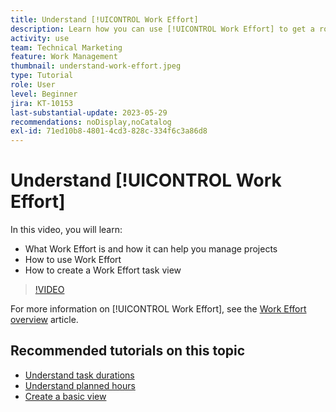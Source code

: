 ```yaml
---
title: Understand [!UICONTROL Work Effort]
description: Learn how you can use [!UICONTROL Work Effort] to get a rough estimate of planned hours in your project timeline.
activity: use
team: Technical Marketing
feature: Work Management
thumbnail: understand-work-effort.jpeg
type: Tutorial
role: User
level: Beginner
jira: KT-10153
last-substantial-update: 2023-05-29
recommendations: noDisplay,noCatalog
exl-id: 71ed10b8-4801-4cd3-828c-334f6c3a86d8
---
```

# Understand [!UICONTROL Work Effort]

In this video, you will learn:

* What Work Effort is and how it can help you manage projects
* How to use Work Effort
* How to create a Work Effort task view

>[!VIDEO](https://video.tv.adobe.com/v/3429446/?quality=12&learn=on)

For more information on [!UICONTROL Work Effort], see the [Work Effort overview](https://experienceleague.adobe.com/docs/workfront/using/manage-work/tasks/task-information/work-effort.html?lang=en) article.

## Recommended tutorials on this topic

* [Understand task durations](/help/manage-work/tasks/understand-task-durations.md)
* [Understand planned hours](/help/manage-work/tasks/understand-planned-hours.md)
* [Create a basic view](/help/reporting/basic-reporting/create-a-basic-view.md)

